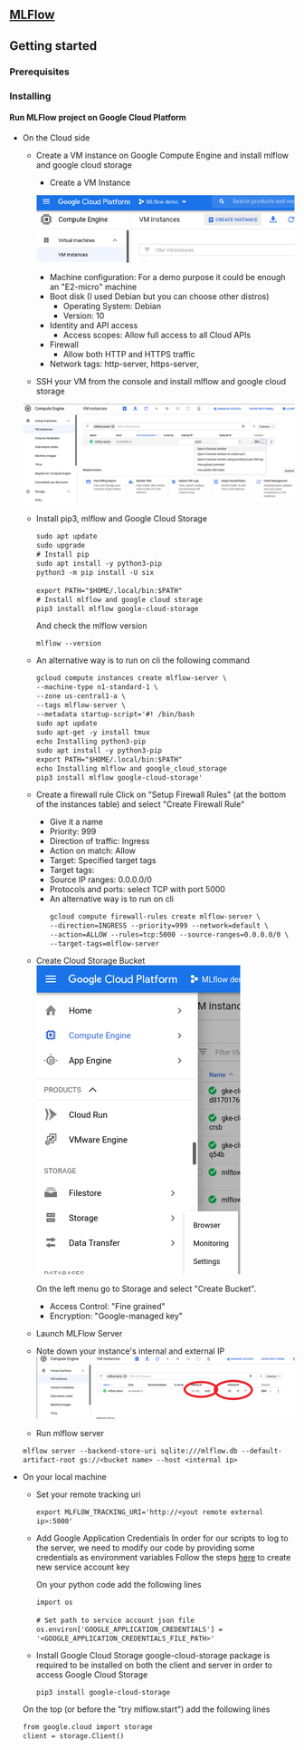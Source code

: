 ## [MLFlow](https://mlflow.org)

## Getting started 

### Prerequisites

### Installing

#### Run MLFlow project on Google Cloud Platform 

* On the Cloud side

    * Create a VM instance on Google Compute Engine and install mlflow and google cloud storage

        - Create a VM Instance
        
        ![Create Instance](/doc/images/ce_vm_create_instance.png)
        
        * Machine configuration:
            For a demo purpose it could be enough an "E2-micro" machine
        * Boot disk (I used Debian but you can choose other distros)
            * Operating System: Debian
            * Version: 10
        * Identity and API access
            * Access scopes: Allow full access to all Cloud APIs
        * Firewall
            * Allow both HTTP and HTTPS traffic
        * Network tags: http-server, https-server, <your instance name>
    
    * SSH your VM from the console and install mlflow and google cloud storage
    
    ![Open SSH](/doc/images/ce_vm_instance_ssh.png)
    
    - Install pip3, mlflow and Google Cloud Storage
        ```
        sudo apt update
        sudo upgrade
        # Install pip
        sudo apt install -y python3-pip
        python3 -m pip install -U six
        
        export PATH="$HOME/.local/bin:$PATH"
        # Install mlflow and google cloud storage
        pip3 install mlflow google-cloud-storage
        ```
        And check the mlflow version
        ```
        mlflow --version
        ```
    - An alternative way is to run on cli the following command
        ```
        gcloud compute instances create mlflow-server \
        --machine-type n1-standard-1 \
        --zone us-central1-a \
        --tags mlflow-server \
        --metadata startup-script='#! /bin/bash
        sudo apt update
        sudo apt-get -y install tmux
        echo Installing python3-pip
        sudo apt install -y python3-pip
        export PATH="$HOME/.local/bin:$PATH"
        echo Installing mlflow and google_cloud_storage
        pip3 install mlflow google-cloud-storage'
        ```

    * Create a firewall rule
        Click on "Setup Firewall Rules" (at the bottom of the instances table) and select "Create Firewall Rule"
        * Give it a name
        * Priority: 999
        * Direction of traffic: Ingress
        * Action on match: Allow
        * Target: Specified target tags
        * Target tags: <your instance name>
        * Source IP ranges: 0.0.0.0/0
        * Protocols and ports: select TCP with port 5000
   
        - An alternative way is to run on cli
            ```
            gcloud compute firewall-rules create mlflow-server \
            --direction=INGRESS --priority=999 --network=default \
            --action=ALLOW --rules=tcp:5000 --source-ranges=0.0.0.0/0 \
            --target-tags=mlflow-server
            ```

    * Create Cloud Storage Bucket
        ![Open SSH](/doc/images/storage_menu.png)
    
        On the left menu go to Storage and select "Create Bucket".
        
        * Access Control: "Fine grained"
        * Encryption: "Google-managed key" 

    * Launch MLFlow Server

    * Note down your instance's internal and external IP
    ![Open SSH](/doc/images/instance_ips.png)

    * Run mlflow server
    ```
    mlflow server --backend-store-uri sqlite:///mlflow.db --default-artifact-root gs://<bucket name> --host <internal ip>
    ```

* On your local machine

    * Set your remote tracking uri
        ```
        export MLFLOW_TRACKING_URI='http://<yout remote external ip>:5000'
        ```

    * Add Google Application Credentials
        In order for our scripts to log to the server, we need to modify our code by providing some credentials as environment variables
        Follow the steps [here](https://cloud.google.com/iam/docs/creating-managing-service-account-keys#creating_service_account_keys) to create new service account key
        
        On your python code add the following lines
        ```
        import os
        
        # Set path to service account json file
        os.environ['GOOGLE_APPLICATION_CREDENTIALS'] = '<GOOGLE_APPLICATION_CREDENTIALS_FILE_PATH>'
        ```

    * Install Google Cloud Storage
        google-cloud-storage package is required to be installed on both the client and server in order to access Google Cloud Storage
        ```
        pip3 install google-cloud-storage
        ```

    On the top (or before the "try mlflow.start") add the following lines
    ```
    from google.cloud import storage
    client = storage.Client()
    ```
